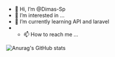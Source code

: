 - 👋 Hi, I’m @Dimas-Sp
- 👀 I’m interested in ...
- 🌱 I’m currently learning API and laravel
- - 📫 How to reach me ...
<!-- - 💞️ I’m looking to collaborate on ... -->

![Anurag's GitHub stats](https://github-readme-stats.vercel.app/api?username=Dimas-Sp&count_private=true&show_icons=true&theme=radical&langs_count=8&layout=compact)

<!---
Dimas-Sp/Dimas-Sp is a ✨ special ✨ repository because its `README.md` (this file) appears on your GitHub profile.
You can click the Preview link to take a look at your changes.
--->
